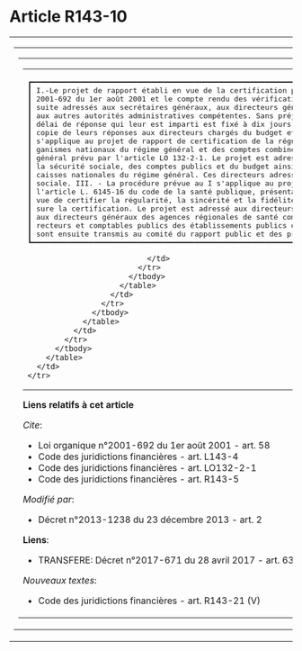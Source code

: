 # Article R143-10

<table cellpadding="0" cellspacing="0">
  <tbody>
    <tr>
      <td>
        <table cellspacing="0" cellpadding="0">
          <tbody>
            <tr>
              <td colspan="8">
                <table cellspacing="0" cellpadding="0" border="0">
                  <tbody>
                    <tr>
                      <td>
                        <table cellpadding="0" cellspacing="0">
                          <tbody>
                            <tr>
                              <td colspan="4">
                                <pre>
┏━━━━━━━━━━━━━━━━━━━━━━━━━━━━━━━━━━━━━━━━━━━━━━━━━━━━━━━━━━━━━━━━━━━━━━━━━━━━━━━━━━━━━━━━━━━━━━━━━━━━━━━━━━━━━━━━━━━━━━━━━━━┓
┃ I.-Le projet de rapport établi en vue de la certification prévue par le 5° de l'article 58 de la loi organique n°         ┃
┃ 2001-692 du 1er août 2001 et le compte rendu des vérifications sont examinés par la formation compétente. Ils sont en-    ┃
┃ suite adressés aux secrétaires généraux, aux directeurs généraux et directeurs d'administration centrale compétents et    ┃
┃ aux autres autorités administratives compétentes. Sans préjudice du droit d'être entendu prévu à l'article L. 143-4, le   ┃
┃ délai de réponse qui leur est imparti est fixé à dix jours au plus. Ces autorités administratives adressent directement   ┃
┃ copie de leurs réponses aux directeurs chargés du budget et de la comptabilité publique. II.-La procédure prévue au I     ┃
┃ s'applique au projet de rapport de certification de la régularité, de la sincérité et de la fidélité des comptes des or-  ┃
┃ ganismes nationaux du régime général et des comptes combinés de chaque branche et de l'activité de recouvrement du régime ┃
┃ général prévu par l'article LO 132-2-1. Le projet est adressé aux directeurs compétents auprès des ministres chargés de   ┃
┃ la sécurité sociale, des comptes publics et du budget ainsi que, chacun pour ce qui le concerne, aux directeurs des       ┃
┃ caisses nationales du régime général. Ces directeurs adressent copie de leurs réponses au directeur chargé de la sécurité ┃
┃ sociale. III. - La procédure prévue au I s'applique au projet de rapport établi en vue de la certification prévue par     ┃
┃ l'article L. 6145-16 du code de la santé publique, présentant le compte rendu des vérifications que la cour a opérées en  ┃
┃ vue de certifier la régularité, la sincérité et la fidélité des comptes des établissements publics de santé dont elle as- ┃
┃ sure la certification. Le projet est adressé aux directeurs compétents des ministères chargés de la santé et du budget,   ┃
┃ aux directeurs généraux des agences régionales de santé compétentes, ainsi que, chacun pour ce qui le concerne, aux di-   ┃
┃ recteurs et comptables publics des établissements publics de santé concernés. IV.-Les projets éventuellement modifiés     ┃
┃ sont ensuite transmis au comité du rapport public et des programmes conformément à l'article R. 143-5.                    ┃
┗━━━━━━━━━━━━━━━━━━━━━━━━━━━━━━━━━━━━━━━━━━━━━━━━━━━━━━━━━━━━━━━━━━━━━━━━━━━━━━━━━━━━━━━━━━━━━━━━━━━━━━━━━━━━━━━━━━━━━━━━━━━┛
</pre>

                              </td>
                            </tr>
                          </tbody>
                        </table>
                      </td>
                    </tr>
                  </tbody>
                </table>
              </td>
            </tr>
          </tbody>
        </table>
      </td>
    </tr>
  </tbody>
</table>

**Liens relatifs à cet article**

_Cite_:

  - Loi organique n°2001-692 du 1er août 2001 - art. 58
  - Code des juridictions financières - art. L143-4
  - Code des juridictions financières - art. LO132-2-1
  - Code des juridictions financières - art. R143-5

_Modifié par_:

  - Décret n°2013-1238 du 23 décembre 2013 - art. 2

**Liens**:

  - TRANSFERE: Décret n°2017-671 du 28 avril 2017 - art. 63

_Nouveaux textes_:

  - Code des juridictions financières - art. R143-21 (V)
